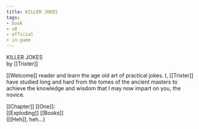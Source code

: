 ```yaml
---
title: KILLER JOKES
tags:
- book
- u8
- official
- in-game
---
```


KILLER JOKES  
by [[Trixter]]  
  
[[Welcome]] reader and learn the age old art of practical jokes. I, [[Trixter]] have studied long and hard from the tomes of the ancient masters to achieve the knowledge and wisdom that I may now impart on you, the novice.  
  
[[Chapter]] [[One]]:  
[[Exploding]] [[Books]]  
([[Heh]], heh...)  